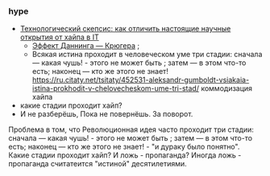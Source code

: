 ### hype
- [Технологический скепсис: как отличить настоящие научные открытия от хайпа в IT](https://habr.com/ru/articles/953082/)
  - [Эффект Даннинга — Крюгера](https://ru.wikipedia.org/wiki/%D0%AD%D1%84%D1%84%D0%B5%D0%BA%D1%82_%D0%94%D0%B0%D0%BD%D0%BD%D0%B8%D0%BD%D0%B3%D0%B0_%E2%80%94_%D0%9A%D1%80%D1%8E%D0%B3%D0%B5%D1%80%D0%B0) ;
  - Всякая истина проходит в человеческом уме три стадии: сначала — какая чушь! - этого не может быть ; затем — в этом что-то есть; наконец — кто же этого не знает!
https://ru.citaty.net/tsitaty/452531-aleksandr-gumboldt-vsiakaia-istina-prokhodit-v-chelovecheskom-ume-tri-stad/
коммодизация хайпа 
- какие стадии проходит хайп?
- И не разберёшь, Пока не повернёшь. За поворот.

Проблема в том, что Революционная идея часто проходит три стадии: сначала — какая чушь! - этого не может быть ; затем — в этом что-то есть; наконец — кто же этого не знает! - "и дураку было понятно". Какие стадии проходит хайп? И ложь - пропаганда? Иногда ложь - пропаганда считатеится "истиной" десятилетиями. 
